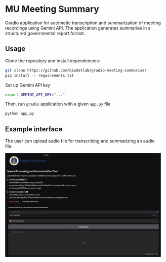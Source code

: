 # MU Meeting Summary

Gradio application for automatic transcription and summarization of meeting recordings using Gemini API. The application generates summaries in a structured governmental report format.


## Usage

Clone the repository and install dependencies:

```sh
git clone https://github.com/biodatlab/gradio-meeting-summariser
pip install -r requirements.txt
```

Set up Gemini API key

```sh
export GEMINI_API_KEY="..."
```

Then, run `gradio` application with a given `app.py` file

```py
python app.py
```

## Example interface

The user can upload audio file for transcribing and summarizing an audio file.

<p align="center">
  <img src="assets/example_interface.png" width="700"/>
</p>